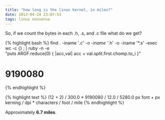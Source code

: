 ```yaml
---
title: "how long is the linux kernel, in miles?"
date: 2013-04-24 23:07:53
tags: linux nonsense
---
```


<p>
So, if we count the bytes in each .h, .s, and .c file what do we get?

{% highlight bash %}
find . -iname '*.c' -o -iname '*.h' -o -iname '*.s' -exec wc -c {} \; | 
ruby -n -e \
"puts ARGF.reduce(0) { |acc,val| acc + val.split.first.chomp.to_i }"
# 9190080
{% endhighlight %}
</p>

<p>
{% highlight text %}
(12 + 2)  /  300.0 * 9190080 / 12.0 / 5280.0
px font + px kerning / dpi * characters / foot  / mile
{% endhighlight %}
</p>

<p>
Approximately <b>6.7 miles</b>.
</p>
